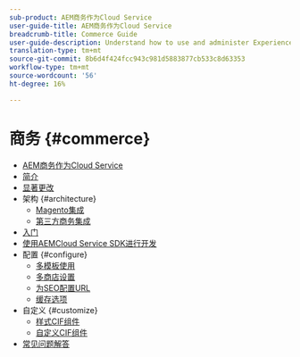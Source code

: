 ```yaml
---
sub-product: AEM商务作为Cloud Service
user-guide-title: AEM商务作为Cloud Service
breadcrumb-title: Commerce Guide
user-guide-description: Understand how to use and administer Experience Manager Commerce as a Cloud Service.
translation-type: tm+mt
source-git-commit: 8b6d4f424fcc943c981d5883877cb533c8d63353
workflow-type: tm+mt
source-wordcount: '56'
ht-degree: 16%

---
```



# 商务 {#commerce}

+ [AEM商务作为Cloud Service](/help/commerce-cloud/home.md)
+ [简介](overview.md)
+ [显著更改](changes.md)
+ 架构 {#architecture}
   + [Magento集成](architecture/magento.md)
   + [第三方商务集成](architecture/third-party.md)
+ [入门](getting-started.md)
+ [使用AEMCloud Service SDK进行开发](develop.md)
+ 配置 {#configure}
   + [多模板使用](configuring/multi-template-usage.md)
   + [多商店设置](configuring/multi-store-setup.md)
   + [为SEO配置URL](configuring/advanced-url-configuration.md)
   + [缓存选项](configuring/caching.md)
+ 自定义 {#customize}
   + [样式CIF组件](customizing/style-cif-component.md)
   + [自定义CIF组件](customizing/customize-cif-components.md)
+ [常见问题解答](faq.md)
